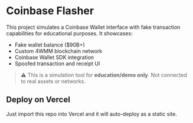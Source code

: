 # Coinbase Flasher

This project simulates a Coinbase Wallet interface with fake transaction capabilities for educational purposes. It showcases:

- Fake wallet balance ($90B+)
- Custom 4WMM blockchain network
- Coinbase Wallet SDK integration
- Spoofed transaction and receipt UI

> ⚠️ This is a simulation tool for **education/demo only**. Not connected to real assets or networks.

## Deploy on Vercel
Just import this repo into Vercel and it will auto-deploy as a static site.
